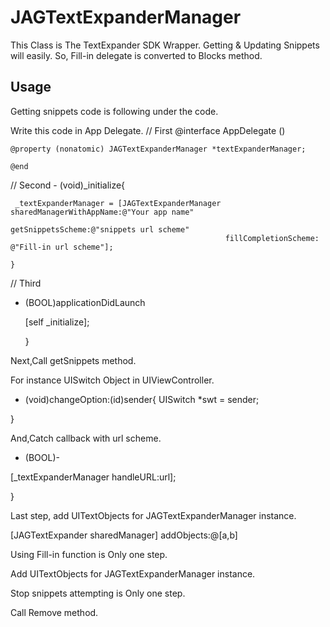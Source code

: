 JAGTextExpanderManager
======================

This Class is The TextExpander SDK Wrapper.
Getting & Updating Snippets will easily.
So, Fill-in delegate is converted to Blocks method.

## Usage

Getting snippets code is following under the code.

Write this code in App Delegate.
// First 
	@interface AppDelegate ()

	@property (nonatomic) JAGTextExpanderManager *textExpanderManager;

	@end


// Second
	- (void)_initialize{
    
   	 _textExpanderManager = [JAGTextExpanderManager sharedManagerWithAppName:@"Your app name"
                                                       getSnippetsScheme:@"snippets url scheme"
                                                    fillCompletionScheme: @"Fill-in url scheme"];

	}
 
 
 // Third
 - (BOOL)applicationDidLaunch
 
    [self _initialize];
    
    }
    

Next,Call getSnippets method.

For instance UISwitch Object in UIViewController.

- (void)changeOption:(id)sender{
    UISwitch *swt = sender;
    

}


And,Catch callback with url scheme.

- (BOOL)-

[_textExpanderManager handleURL:url];

}


Last step, add UITextObjects for JAGTextExpanderManager instance.
 
 [JAGTextExpander sharedManager] addObjects:@[a,b]
 

Using Fill-in function is Only one step.


Add UITextObjects for JAGTextExpanderManager instance.


Stop snippets attempting is Only one step.

Call Remove method.

 
